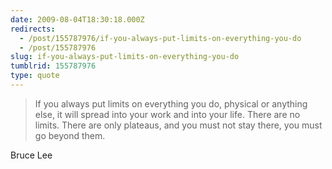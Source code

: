 ```yaml
---
date: 2009-08-04T18:30:18.000Z
redirects:
  - /post/155787976/if-you-always-put-limits-on-everything-you-do
  - /post/155787976
slug: if-you-always-put-limits-on-everything-you-do
tumblrid: 155787976
type: quote
---
```

> If you always put limits on everything you do, physical or anything else, it will spread into your work and into your life. There are no limits. There are only plateaus, and you must not stay there, you must go beyond them.

Bruce Lee

